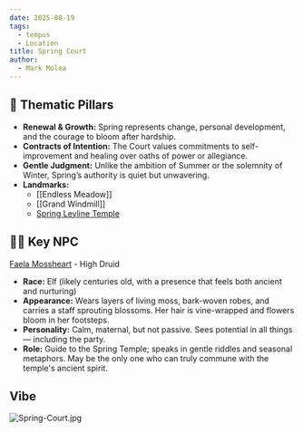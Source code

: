 ```yaml
---
date: 2025-08-19
tags:
  - tempus
  - Location
title: Spring Court
author:
  - Mark Molea
---
```

## 🌿 Thematic Pillars

- **Renewal & Growth:** Spring represents change, personal development, and the courage to bloom after hardship.
- **Contracts of Intention:** The Court values commitments to self-improvement and healing over oaths of power or allegiance.
- **Gentle Judgment:** Unlike the ambition of Summer or the solemnity of Winter, Spring’s authority is quiet but unwavering.
- **Landmarks:**
	- [[Endless Meadow]]
	- [[Grand Windmill]]
	- [Spring Leyline Temple](/03---locations/spring-leyline-temple)

## 👩‍🌾 Key NPC

[Faela Mossheart](/02---characters/allies/faela-mossheart) - High Druid

- **Race:** Elf (likely centuries old, with a presence that feels both ancient and nurturing)
- **Appearance:** Wears layers of living moss, bark-woven robes, and carries a staff sprouting blossoms. Her hair is vine-wrapped and flowers bloom in her footsteps.
- **Personality:** Calm, maternal, but not passive. Sees potential in all things — including the party.
- **Role:** Guide to the Spring Temple; speaks in gentle riddles and seasonal metaphors. May be the only one who can truly commune with the temple's ancient spirit.

## Vibe

![Spring-Court.jpg](/images/Spring-Court.jpg)


